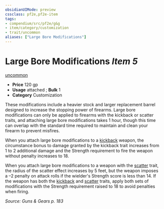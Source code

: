 ```yaml
---
obsidianUIMode: preview
cssclass: pf2e,pf2e-item
tags:
- compendium/src/pf2e/g&g
- item/category/customization
- trait/uncommon
aliases: ["Large Bore Modifications"]
---
```

# Large Bore Modifications *Item 5*  
[uncommon](../../../rules/traits/uncommon.md)  

- **Price** 120 gp
- **Usage** attached <to firearm>; **Bulk** 1
- **Category** Customization

These modifications include a heavier stock and larger replacement barrel designed to increase the stopping power of firearms. Large bore modifications can only be applied to firearms with the kickback or scatter traits, and attaching large bore modifications takes 1 hour, though this time can overlap with the standard time required to maintain and clean your firearm to prevent misfires.

When you attach large bore modifications to a [kickback](../../../rules/traits/kickback-g-g.md) weapon, the circumstance bonus to damage granted by the kickback trait increases from 1 to 2 additional damage and the Strength requirement to fire the weapon without penalty increases to 18.

When you attach large bore modifications to a weapon with the [scatter](../../../rules/traits/scatter-g-g.md) trait, the radius of the scatter effect increases by 5 feet, but the weapon imposes a –2 penalty on attack rolls if the wielder's Strength score is less than 14. If the weapon has both the [kickback](../../../rules/traits/kickback-g-g.md) and [scatter](../../../rules/traits/scatter-g-g.md) traits, apply both sets of modifications with the Strength requirement raised to 18 to avoid penalties when firing.

*Source: Guns & Gears p. 183*